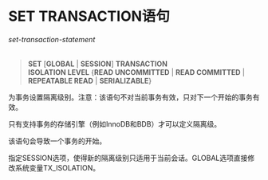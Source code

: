 # SET TRANSACTION语句

###### set-transaction-statement
> **SET** [**GLOBAL** | **SESSION**] **TRANSACTION**  
**ISOLATION LEVEL** {**READ UNCOMMITTED** | **READ COMMITTED** | **REPEATABLE READ** | **SERIALIZABLE**}

为事务设置隔离级别。注意：该语句不对当前事务有效，只对下一个开始的事务有效。

只有支持事务的存储引擎（例如InnoDB和BDB）才可以定义隔离级。

该语句会导致一个事务的开始。

指定SESSION选项，使得新的隔离级别只适用于当前会话。GLOBAL选项直接修改系统变量TX_ISOLATION。
